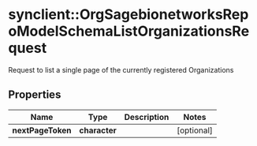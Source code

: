 # synclient::OrgSagebionetworksRepoModelSchemaListOrganizationsRequest

Request to list a single page of the currently registered Organizations

## Properties
Name | Type | Description | Notes
------------ | ------------- | ------------- | -------------
**nextPageToken** | **character** |  | [optional] 


